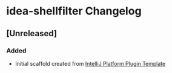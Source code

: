 <!-- Keep a Changelog guide -> https://keepachangelog.com -->

# idea-shellfilter Changelog

## [Unreleased]
### Added
- Initial scaffold created from [IntelliJ Platform Plugin Template](https://github.com/JetBrains/intellij-platform-plugin-template)
